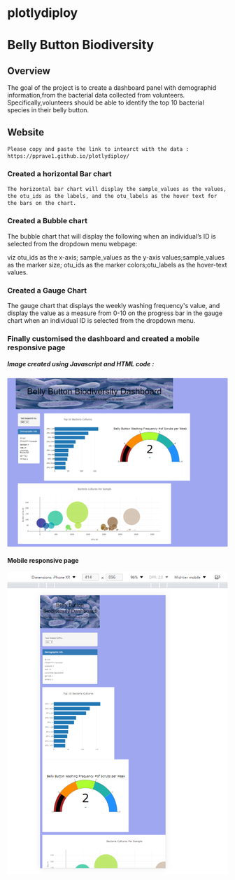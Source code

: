 # plotlydiploy
# Belly Button Biodiversity

## Overview

   The goal of the project is to create a dashboard panel with demographid information,from the bacterial data collected from volunteers. 
   Specifically,volunteers should be able to identify the top 10 bacterial species in their belly button.
   
 ## Website
    Please copy and paste the link to intearct with the data : https://pprave1.github.io/plotlydiploy/
   
   ### Created a horizontal Bar chart
    The horizontal bar chart will display the sample_values as the values, the otu_ids as the labels, and the otu_labels as the hover text for the bars on the chart.
    
 ###  Created a Bubble chart
   The bubble chart that will display the following when an individual’s ID is selected from the dropdown menu webpage:

   viz otu_ids as the x-axis; sample_values as the y-axis values;sample_values as the marker size; otu_ids as the marker colors;otu_labels as the hover-text values.
    
    
### Created a Gauge Chart
   
   The gauge chart that displays the weekly washing frequency's value, and display the value as a measure from 0-10 on the progress bar in the gauge chart when an individual ID 
   is selected from the dropdown menu.


### Finally customised the dashboard and created a mobile responsive page 

##### Image created  using Javascript and HTML code :

  ![Challengefinal.png](images/Challengefinal.png)
  
 #### Mobile responsive page
 
  ![Challengemobileresponsive.png](images/Challengemobileresponsive.png)
  
  
  
